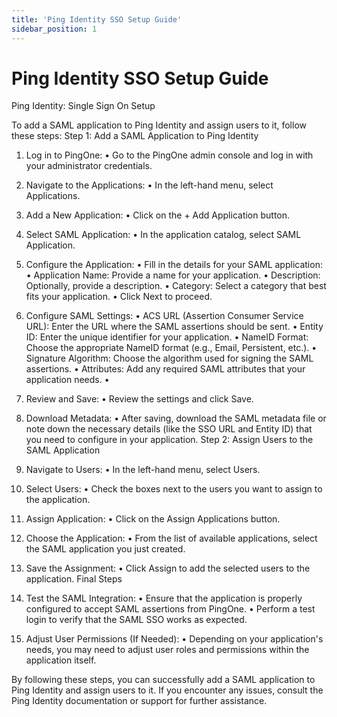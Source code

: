 ```yaml
---
title: 'Ping Identity SSO Setup Guide'
sidebar_position: 1
---
```



# Ping Identity SSO Setup Guide



Ping Identity: Single Sign On
Setup


To add a SAML application to Ping Identity and assign users to it, follow these steps:
Step 1: Add a SAML Application to Ping Identity
1. Log in to PingOne:
• Go to the PingOne admin console and log in with your administrator credentials.
2. Navigate to the Applications:
• In the left-hand menu, select Applications.
3. Add a New Application:
• Click on the + Add Application button.
4. Select SAML Application:
• In the application catalog, select SAML Application.
5. Configure the Application:
• Fill in the details for your SAML application:
• Application Name: Provide a name for your application.
• Description: Optionally, provide a description.
• Category: Select a category that best fits your application.
• Click Next to proceed.
6. Configure SAML Settings:
• ACS URL (Assertion Consumer Service URL): Enter the URL where the SAML assertions
should be sent.
• Entity ID: Enter the unique identifier for your application.
• NameID Format: Choose the appropriate NameID format (e.g., Email, Persistent, etc.).
• Signature Algorithm: Choose the algorithm used for signing the SAML assertions.
• Attributes: Add any required SAML attributes that your application needs.
•

7. Review and Save:
• Review the settings and click Save.
8. Download Metadata:
• After saving, download the SAML metadata file or note down the necessary details
(like the SSO URL and Entity ID) that you need to configure in your application.
Step 2: Assign Users to the SAML Application
1. Navigate to Users:
• In the left-hand menu, select Users.
2. Select Users:
• Check the boxes next to the users you want to assign to the application.
3. Assign Application:
• Click on the Assign Applications button.
4. Choose the Application:
• From the list of available applications, select the SAML application you just created.
5. Save the Assignment:
• Click Assign to add the selected users to the application.
Final Steps
1. Test the SAML Integration:
• Ensure that the application is properly configured to accept SAML assertions from
PingOne.
• Perform a test login to verify that the SAML SSO works as expected.
2. Adjust User Permissions (If Needed):
• Depending on your application's needs, you may need to adjust user roles and
permissions within the application itself.

By following these steps, you can successfully add a SAML application to Ping Identity and assign
users to it. If you encounter any issues, consult the Ping Identity documentation or support for
further assistance.


